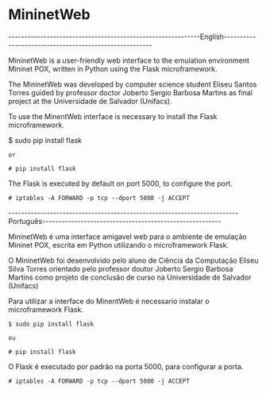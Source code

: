 MininetWeb
==========

------------------------------------------------------------English-------------------------------------------------------

MininetWeb is a user-friendly web interface to the emulation environment Mininet POX, written in Python using the Flask microframework.

The MininetWeb was developed by computer science student Eliseu Santos Torres guided by professor doctor Joberto Sergio Barbosa Martins as final project at the Universidade de Salvador (Unifacs).


To use the MinentWeb interface is necessary to install the Flask microframework.
  
  $ sudo pip install flask
	
	or
	
	# pip install flask
	
The Flask is executed by default on port 5000, to configure the port.

	# iptables -A FORWARD -p tcp --dport 5000 -j ACCEPT	


------------------------------------------------------------------------Português--------------------------------------------------------

MininetWeb é uma interface amigavel web para o ambiente de emulação Mininet POX, escrita em Python utilizando o microframework Flask.

O MininetWeb foi desenvolvido pelo aluno de Ciência da Computação Eliseu Silva Torres orientado pelo professor doutor Joberto Sergio Barbosa Martins como projeto de conclusão de curso na  Universidade de Salvador (Unifacs)


Para utilizar a interface do MinentWeb é necessario instalar o microframework Flask.

	$ sudo pip install flask

	ou

	# pip install flask

O Flask é executado por padrão na porta 5000, para configurar a porta.

	# iptables -A FORWARD -p tcp --dport 5000 -j ACCEPT



